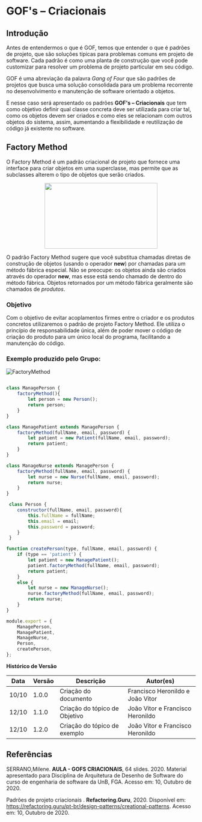 # GOF's – Criacionais

## Introdução

Antes de entendermos o que é GOF, temos que entender o que é padrões de projeto, que são soluções típicas para problemas comuns em projeto de software. Cada padrão é como uma planta de construção que você pode customizar para resolver um problema de projeto particular em seu código.

GOF é uma abreviação da palavra _Gang of Four_ que são padrões de projetos que busca uma solução consolidada para um problema recorrente no desenvolvimento e manutenção de software orientado a objetos.

E nesse caso será apresentado os padrões **GOF's – Criacionais** que tem como objetivo definir qual classe concreta deve ser utilizada para criar tal, como os objetos devem ser criados e como eles se relacionam com outros objetos do sistema, assim, aumentando a flexibilidade e reutilização de código já existente no software.

## Factory Method

O Factory Method é um padrão criacional de projeto que fornece uma interface para criar objetos em uma superclasse, mas permite que as subclasses alterem o tipo de objetos que serão criados.

<div align="center"><img width="300px" height="175px" src="https://upload.wikimedia.org/wikipedia/commons/e/ed/Factory_Method_UML_class_diagram.png"/></div>

O padrão Factory Method sugere que você substitua chamadas diretas de construção de objetos (usando o operador **new**) por chamadas para um método fábrica especial. Não se preocupe: os objetos ainda são criados através do operador **new**, mas esse está sendo chamado de dentro do método fábrica. Objetos retornados por um método fábrica geralmente são chamados de _produtos_.

### Objetivo

Com o objetivo de evitar acoplamentos firmes entre o criador e os produtos concretos utilizaremos o padrão de projeto Factory Method. Ele utiliza o princípio de responsabilidade única, além de poder mover o código de criação do produto para um único local do programa, facilitando a manutenção do código.

### Exemplo produzido pelo Grupo:

![FactoryMethod](https://imgur.com/SWS9q2J.png)

~~~javascript

class ManagePerson {
    factoryMethod(){
        let person = new Person();
        return person;
    }
}

class ManagePatient extends ManagePerson {
    factoryMethod(fullName, email, password) {
        let patient = new Patient(fullName, email, password);
        return patient;
    }
}

class ManageNurse extends ManagePerson {
    factoryMethod(fullName, email, password) {
        let nurse = new Nurse(fullName, email, password);
        return nurse;
    }
}

 class Person {
    constructor(fullName, email, password){
        this.fullName = fullName;
        this.email = email;
        this.password = password;
    }
 }

function createPerson(type, fullName, email, password) {
    if (type == 'patient') {
        let patient = new ManagePatient(); 
        patient.factoryMethod(fullName, email, password);
        return patient;
    }
    else {
        let nurse = new ManageNurse(); 
        nurse.factoryMethod(fullName, email, password);
        return nurse;
    }
}

module.export = {
    ManagePerson,
    ManagePatient,
    ManageNurse,
    Person,
    createPerson,
};

~~~

**Histórico de Versão**

| Data | Versão | Descrição | Autor(es) |
| --- | --- | --- | --- |
| 10/10 | 1.0.0 | Criação do documento | Francisco Heronildo e João Vitor |
| 12/10 | 1.1.0 | Criação do tópico de Objetivo |João Vitor e Francisco Heronildo |
| 12/10 | 1.2.0 | Criação do tópico de exemplo | João Vitor e Francisco Heronildo |

## Referências

SERRANO,Milene. **AULA - GOFS CRIACIONAIS**, 64 slides. 2020. Material apresentado para Disciplina de Arquitetura de Desenho de Software do curso de engenharia de software da UnB, FGA. Acesso em: 10, Outubro de 2020.

Padrões de projeto criacionais . **Refactoring.Guru**, 2020. Disponível em: <https://refactoring.guru/pt-br/design-patterns/creational-patterns>. Acesso em: 10, Outubro de 2020.
